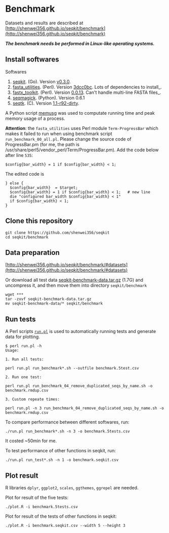 # Benchmark

Datasets and results are described at [http://shenwei356.github.io/seqkit/benchmark](http://shenwei356.github.io/seqkit/benchmark)

***The benchmark needs be performed in Linux-like operating systems.***

## Install softwares

Softwares

1. [seqkit](https://github.com/shenwei356/seqkit). (Go).
   Version [v0.3.0](https://github.com/shenwei356/seqkit/releases/tag/v0.3.0).
1. [fasta_utilities](https://github.com/jimhester/fasta_utilities). (Perl).
   Version [3dcc0bc](https://github.com/jimhester/fasta_utilities/tree/3dcc0bc6bf1e97839476221c26984b1789482579).
   Lots of dependencies to install_.
1. [fastx_toolkit](http://hannonlab.cshl.edu/fastx_toolkit/). (Perl).
   Version [0.0.13](http://hannonlab.cshl.edu/fastx_toolkit/fastx_toolkit_0.0.13_binaries_Linux_2.6_amd64.tar.bz2).
   Can't handle multi-line FASTA files_.
1. [seqmagick](http://seqmagick.readthedocs.io/en/latest/index.html#installation). (Python).
   Version 0.6.1
1. [seqtk](https://github.com/lh3/seqtk). (C).
   Version [1.1-r92-dirty](https://github.com/lh3/seqtk/tree/fb85aad4ce1fc7b3d4543623418a1ae88fe1cea6).


A Python script [memusg](https://github.com/shenwei356/memusg) was used
   to computate running time and peak memory usage of a process.

**Attention**: the `fasta_utilities` uses Perl module `Term-ProgressBar`
which makes it failed to run when using benchmark script `run_benchmark_00_all.pl`.
Please change the source code of ProgressBar.pm (for me, the path is
/usr/share/perl5/vendor_perl/Term/ProgressBar.pm). Add the code below after line `535`:

    $config{bar_width} = 1 if $config{bar_width} < 1;

The edited code is

    } else {
      $config{bar_width}  = $target;
      $config{bar_width} = 1 if $config{bar_width} < 1;   # new line
      die "configured bar_width $config{bar_width} < 1"
      if $config{bar_width} < 1;
    }

## Clone this repository

    git clone https://github.com/shenwei356/seqkit
    cd seqkit/benchmark

## Data preparation

[http://shenwei356.github.io/seqkit/benchmark/#datasets](http://shenwei356.github.io/seqkit/benchmark/#datasets)

Or download all test data [seqkit-benchmark-data.tar.gz](http://app.shenwei.me/data/seqkit/seqkit-benchmark-data.tar.gz)
 (1.7G) and uncompress it, and then move them into directory `seqkit/benchmark`

    wget ***
    tar -zxvf seqkit-benchmark-data.tar.gz
    mv seqkit-benchmark-data/* seqkit/benchmark

## Run tests

A Perl scripts
[`run.pl`](https://github.com/shenwei356/seqkit/blob/master/benchmark/run_benchmark_00_all.pl)
is used to automatically running tests and generate data for plotting.

```
$ perl run.pl -h
Usage:

1. Run all tests:

perl run.pl run_benchmark*.sh --outfile benchmark.5test.csv

2. Run one test:

perl run.pl run_benchmark_04_remove_duplicated_seqs_by_name.sh -o benchmark.rmdup.csv

3. Custom repeate times:

perl run.pl -n 3 run_benchmark_04_remove_duplicated_seqs_by_name.sh -o benchmark.rmdup.csv
```

To compare performance between different softwares, run:

    ./run.pl run_benchmark*.sh -n 3 -o benchmark.5tests.csv

It costed ~50min for me.

To test performance of other functions in seqkit, run:

    ./run.pl run_test*.sh -n 1 -o benchmark.seqkit.csv

## Plot result

R libraries `dplyr`, `ggplot2`, `scales`, `ggthemes`, `ggrepel` are needed.

Plot for result of the five tests:

    ./plot.R -i benchmark.5tests.csv

Plot for result of the tests of other functions in seqkit:

    ./plot.R -i benchmark.seqkit.csv --width 5 --height 3
